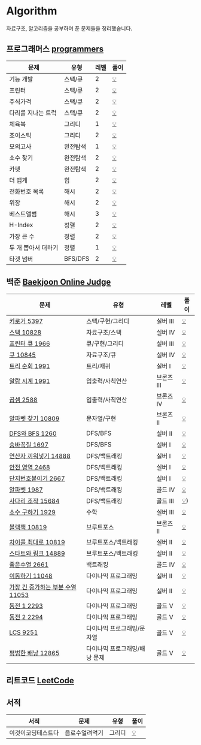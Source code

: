 # Algorithm

자료구조, 알고리즘을 공부하며 푼 문제들을 정리했습니다. 

## 프로그래머스 [programmers](https://programmers.co.kr/)

|문제|유형|레벨|풀이|
|---|----|----|---|
|기능 개발|스택/큐|2|[💡](https://github.com/miinkang/Algorithm/blob/main/%5Bprogrammers%5Ddevelope_function.ipynb)|
|프린터|스택/큐|2|[💡](https://github.com/miinkang/Algorithm/blob/main/%5Bprogrammers%5Dprinter.ipynb)|
|주식가격|스택/큐|2|[💡](https://github.com/miinkang/Algorithm/blob/main/%5Bprogrammers%5Dstack_queue_stock_price.ipynb)|
|다리를 지나는 트럭|스택/큐|2|[💡](https://github.com/miinkang/Algorithm/blob/main/%5Bprogrammers%5Dtrucks_go_over_the_bridge.ipynb)|
|체육복|그리디|1|[💡](https://github.com/miinkang/Algorithm/blob/main/%5Bprogrammers%5Dgym_clothes.ipynb)|
|조이스틱|그리디|2|[💡](https://github.com/miinkang/Algorithm/blob/main/%5Bprogrammers%5Djoystick.ipynb)|
|모의고사|완전탐색|1|[💡](https://github.com/miinkang/Algorithm/blob/main/%5Bprogrammers%5Dmock_exam.ipynb)|
|소수 찾기|완전탐색|2|[💡](https://github.com/miinkang/Algorithm/blob/main/%5Bprogrammers%5Dfind_prime_number.ipynb)|
|카펫|완전탐색|2|[💡](https://github.com/miinkang/Algorithm/blob/main/%5Bprogrammers%5Dcarpet.ipynb)|
|더 맵게|힙|2|[💡](https://github.com/miinkang/Algorithm/blob/main/%5Bprogrammers%5Dmore_spicy.ipynb)|
|전화번호 목록|해시|2|[💡](https://github.com/miinkang/Algorithm/blob/main/%5Bprogrammers%5Dphone_book.ipynb)|
|위장|해시|2|[💡](https://github.com/miinkang/Algorithm/blob/main/%5Bprogrammers%5Ddisguise.ipynb)|
|베스트앨범|해시|3|[💡](https://github.com/miinkang/Algorithm/blob/main/%5Bprogrammers%5Dbest_album.ipynb)|
|H-Index|정렬|2|[💡](https://github.com/miinkang/Algorithm/blob/main/%5Bprogrammers%5DH-Index.ipynb)|
|가장 큰 수|정렬|2|[💡](https://github.com/miinkang/Algorithm/blob/main/%5Bprogrammers%5Dthe_biggest_number.ipynb)|
|두 개 뽑아서 더하기|정렬|1|[💡](https://github.com/miinkang/Algorithm/blob/main/%5Bprogrammers%5Dsum_of_two_numbers.ipynb)|
|타겟 넘버|BFS/DFS|2|[💡](https://github.com/miinkang/Algorithm/blob/main/%5Bprogrammers%5Dtarget_number.ipynb)|

## 백준 [Baekjoon Online Judge](https://www.acmicpc.net/)


|문제|유형|레벨|풀이|
|---|----|----|---|
|[키로거 5397](https://www.acmicpc.net/problem/5397)|스택/구현/그리디|실버 III|[💡](https://github.com/miinkang/Algorithm/blob/main/%5BBOJ%5D5397_keylogger.ipynb)|
|[스택 10828](https://www.acmicpc.net/problem/10828)|자료구조/스택|실버 IV|[💡](https://github.com/miinkang/Algorithm/blob/main/%5BBOJ%5D10828_stack.ipynb)|
|[프린터 큐 1966](https://www.acmicpc.net/problem/1966)|큐/구현/그리디|실버 III|[💡](https://github.com/miinkang/Algorithm/blob/main/%5BBOJ%5D1966_printer_queue.ipynb)|
|[큐 10845](https://www.acmicpc.net/problem/10845)|자료구조/큐|실버 IV|[💡](https://github.com/miinkang/Algorithm/blob/main/%5BBOJ%5D10845_queue.ipynb)|
|[트리 순회 1991](https://www.acmicpc.net/problem/1991)|트리/재귀|실버 I|[💡](https://github.com/miinkang/Algorithm/blob/main/%5BBOJ%5D1991_tree_traversal.ipynb)|
|[알람 시계 1991](https://www.acmicpc.net/problem/2884)|입출력/사칙연산|브론즈 III|[💡](https://github.com/miinkang/Algorithm/blob/main/%5BBOJ%5D2884_alarm_clock.ipynb)|
|[곱셈 2588](https://www.acmicpc.net/problem/2588)|입출력/사칙연산|브론즈 IV|[💡](https://github.com/miinkang/Algorithm/blob/main/%5BBOJ%5D2588_multiplication.ipynb)|
|[알파벳 찾기 10809](https://www.acmicpc.net/problem/10809)|문자열/구현|브론즈 II|[💡](https://github.com/miinkang/Algorithm/blob/main/%5BBOJ%5D10809_find_alphabet.ipynb)|
|[DFS와 BFS 1260](https://www.acmicpc.net/problem/1260)|DFS/BFS|실버 II|[💡](https://github.com/miinkang/Algorithm/blob/main/%5BBOJ%5D1260_DFS_and_BFS.ipynb)|
|[숨바꼭질 1697](https://www.acmicpc.net/problem/1697)|DFS/BFS|실버 I|[💡](https://github.com/miinkang/Algorithm/blob/main/%5BBOJ%5D1697_hide_n_seek.ipynb)|
|[연산자 끼워넣기 14888](https://www.acmicpc.net/problem/14888)|DFS/백트래킹|실버 I|[💡](https://github.com/miinkang/Algorithm/blob/main/%5BBOJ%5D14888_insert_operator.ipynb)|
|[안전 영역 2468](https://www.acmicpc.net/problem/2468)|DFS/백트래킹|실버 I|[💡](https://github.com/miinkang/Algorithm/blob/main/%5BBOJ%5D2468_safe_area.ipynb)|
|[단지번호붙이기 2667](https://www.acmicpc.net/problem/2667)|DFS/백트래킹|실버 I|[💡](https://github.com/miinkang/Algorithm/blob/main/%5BBOJ%5D2667_number_town.ipynb)|
|[알파벳 1987](https://www.acmicpc.net/problem/1987)|DFS/백트래킹|골드 IV|[💡](https://github.com/miinkang/Algorithm/blob/main/%5BBOJ%5D1987_alphabet.ipynb)|
|[사다리 조작 15684](https://www.acmicpc.net/problem/15684)|DFS/백트래킹|골드 III|[💡](https://github.com/miinkang/Algorithm/blob/main/%5BBOJ%5D15684_manipulate_ladder.ipynb))|
|[소수 구하기 1929](https://www.acmicpc.net/problem/1929)|수학|실버 III|[💡](https://github.com/miinkang/Algorithm/blob/main/%5BBOJ%5D1929_find_prime_number.ipynb)|
|[블랙잭 10819](https://www.acmicpc.net/problem/2798)|브루트포스|브론즈 II|[💡](https://github.com/miinkang/Algorithm/blob/main/%5BBOJ%5D2798_blackjack.ipynb)|
|[차이를 최대로 10819](https://www.acmicpc.net/problem/10819)|브루트포스/백트래킹|실버 II|[💡](https://github.com/miinkang/Algorithm/blob/main/%5BBOJ%5D10819_maximize_the_difference.ipynb)|
|[스타트와 링크 14889](https://www.acmicpc.net/problem/14889)|브루트포스/백트래킹|실버 II|[💡](https://github.com/miinkang/Algorithm/blob/main/%5BBOJ%5D14889_start_and_link.ipynb)|
|[좋은수열 2661](https://www.acmicpc.net/problem/2661)|백트래킹|골드 IV|[💡](https://github.com/miinkang/Algorithm/blob/main/%5BBOJ%5D2661_good_sequence.ipynb)|
|[이동하기 11048](https://www.acmicpc.net/problem/11048)|다이나믹 프로그래밍|실버 II|[💡](https://github.com/miinkang/Algorithm/blob/main/%5BBOJ%5D11048_move.ipynb)|
|[가장 긴 증가하는 부분 수열 11053](https://www.acmicpc.net/problem/11053)|다이나믹 프로그래밍|실버 II|[💡](https://github.com/miinkang/Algorithm/blob/main/%5BBOJ%5D11053_the_longest_increasing_subsequence.ipynb)|
|[동전 1 2293](https://www.acmicpc.net/problem/2293)|다이나믹 프로그래밍|골드 V|[💡](https://github.com/miinkang/Algorithm/blob/main/%5BBOJ%5D2293_coin1.ipynb)|
|[동전 2 2294](https://www.acmicpc.net/problem/2294)|다이나믹 프로그래밍|골드 V|[💡](https://github.com/miinkang/Algorithm/blob/main/%5BBOJ%5D2294_coin2.ipynb)|
|[LCS 9251](https://www.acmicpc.net/problem/9251)|다이나믹 프로그래밍/문자열|골드 V|[💡](https://github.com/miinkang/Algorithm/blob/main/%5BBOJ%5D9251_LCS.ipynb)|
|[평범한 배낭 12865](https://www.acmicpc.net/problem/12865)|다이나믹 프로그래밍/배낭 문제|골드 V|[💡](https://github.com/miinkang/Algorithm/blob/main/%5BBOJ%5D12865_an_ordinary_backpack.ipynb)|

## 리트코드 [LeetCode](https://leetcode.com/)

## 서적
|서적|문제|유형|풀이|
|---|----|----|---|
|이것이코딩테스트다|음료수얼려먹기|그리디|[💡](https://github.com/miinkang/Algorithm/blob/main/%5BThisIsCT%5Dmake_icecream.ipynb)|
